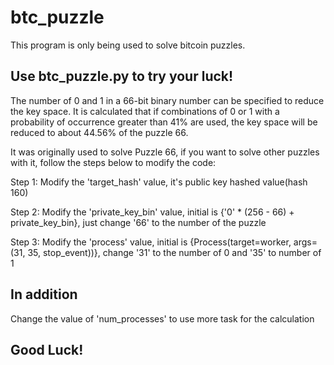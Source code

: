 # btc_puzzle
This program is only being used to solve bitcoin puzzles.

Use btc_puzzle.py to try your luck!
-

The number of 0 and 1 in a 66-bit binary number can be specified to reduce the key space. It is calculated that if combinations of 0 or 1 with a probability of occurrence greater than 41% are used, the key space will be reduced to about 44.56% of the puzzle 66.

It was originally used to solve Puzzle 66, if you want to solve other puzzles with it, follow the steps below to modify the code:

Step 1: Modify the 'target_hash' value, it's public key hashed value(hash 160)

Step 2: Modify the 'private_key_bin' value, initial is {'0' * (256 - 66) + private_key_bin}, just change '66' to the number of the puzzle

Step 3: Modify the 'process' value, initial is {Process(target=worker, args=(31, 35, stop_event))}, change '31' to the number of 0 and '35' to number of 1

In addition
-
Change the value of 'num_processes' to use more task for the calculation

Good Luck!
-
